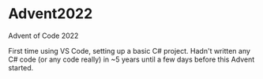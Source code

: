 # Advent2022

Advent of Code 2022

First time using VS Code, setting up a basic C# project. Hadn't written any C# code (or any code really) in ~5 years until a few days before this Advent started.
